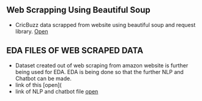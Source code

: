 ## Web Scrapping Using Beautiful Soup
* CricBuzz data scrapped from website using beautiful soup and request library. [Open](https://github.com/PrernaSinha15/WEB-SCRAPING/blob/main/Web%20scraping%20through%20Python.ipynb)
## EDA FILES OF WEB SCRAPED DATA
* Dataset created out of web scraping from amazon website is further being used for EDA. EDA is being done so that the further NLP and Chatbot can be made.
* link of this [open](
* link of NLP and chatbot file [open](https://github.com/PrernaSinha15/NLP-CHATBOT/blob/main/Combined1.ipynb)
